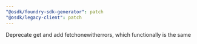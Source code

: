 ```yaml
---
"@osdk/foundry-sdk-generator": patch
"@osdk/legacy-client": patch
---
```


Deprecate get and add fetchonewitherrors, which functionally is the same
